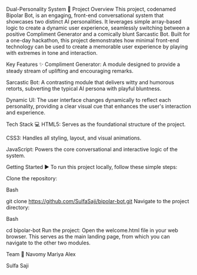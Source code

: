 Dual-Personality System 🤖
Project Overview
This project, codenamed Bipolar Bot, is an engaging, front-end conversational system that showcases two distinct AI personalities. It leverages simple array-based logic to create a dynamic user experience, seamlessly switching between a positive Compliment Generator and a comically blunt Sarcastic Bot. Built for a one-day hackathon, this project demonstrates how minimal front-end technology can be used to create a memorable user experience by playing with extremes in tone and interaction.

Key Features ✨
Compliment Generator: A module designed to provide a steady stream of uplifting and encouraging remarks.

Sarcastic Bot: A contrasting module that delivers witty and humorous retorts, subverting the typical AI persona with playful bluntness.

Dynamic UI: The user interface changes dynamically to reflect each personality, providing a clear visual cue that enhances the user's interaction and experience.

Tech Stack 💻
HTML5: Serves as the foundational structure of the project.

CSS3: Handles all styling, layout, and visual animations.

JavaScript: Powers the core conversational and interactive logic of the system.

Getting Started ▶️
To run this project locally, follow these simple steps:

Clone the repository:

Bash

git clone https://github.com/SulfaSaji/bipolar-bot.git
Navigate to the project directory:

Bash

cd bipolar-bot
Run the project: Open the welcome.html file in your web browser. This serves as the main landing page, from which you can navigate to the other two modules.

Team 🤝
Navomy Mariya Alex

Sulfa Saji
